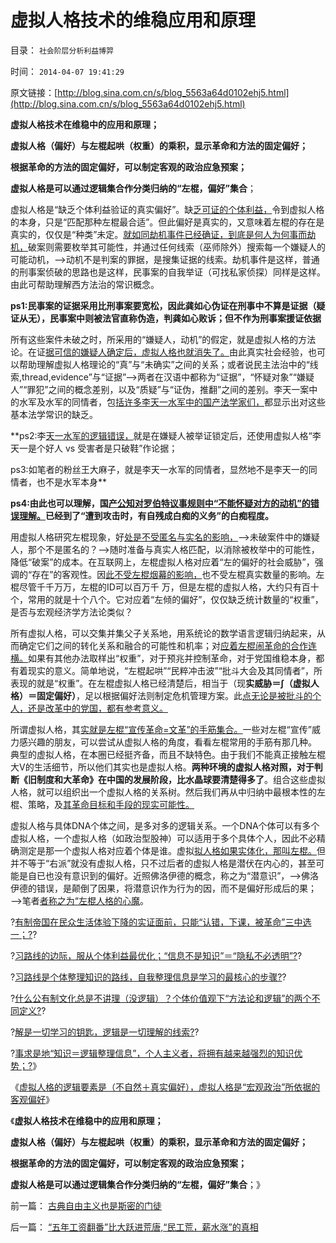 # 虚拟人格技术的维稳应用和原理

目录： `社会阶层分析利益博羿` 

时间： `2014-04-07 19:41:29` 

原文链接：[http://blog.sina.com.cn/s/blog_5563a64d0102ehj5.html](http://blog.sina.com.cn/s/blog_5563a64d0102ehj5.html)

**虚拟人格技术在维稳中的应用和原理；**

**虚拟人格（偏好）与左棍起哄（权重）的乘积，显示革命和方法的固定偏好；**

**根据革命的方法的固定偏好，可以制定客观的政治应急预案；**

**虚拟人格是可以通过逻辑集合作分类归纳的“左棍，偏好”集合**；

虚拟人格是“缺乏个体利益验证的真实偏好”。缺[乏可证的个体利益，](../../../2014/3/19/虚拟人格的定义和要点，社会应用及其政治史.md)令到虚拟人格的本身，只是“匹配那种左棍最合适”。但此偏好是真实的，又意味着左棍的存在是真实的，仅仅是“种类”未定。[就如同劫机事件已经确证，到底是何人为何事而劫机，](../../../2014/3/13/有关组织“否定劫机可能”的举证责任倒置.md)破案则需要枚举其可能性，并通过任何线索（巫师除外）搜索每一个嫌疑人的可能动机，——>动机不是判案的罪据，是搜集证据的线索。劫机事件是这样，普通的刑事案侦破的思路也是这样，民事案的自我举证（可找私家侦探）同样是这样。由此可帮助理解西方法治的常识概念。

**ps1:民事案的证据采用比刑事案要宽松，因此龚如心伪证在刑事中不算是证据（疑证从无），民事案中则被法官直称伪造，判龚如心败诉；但不作为刑事案援证依据**

所有这些案件未破之时，所采用的“嫌疑人，动机”的假定，就是虚拟人格的方法论。在证[据可信的嫌疑人确定后，虚拟人格也就消失了。](../../../2013/11/5/陈永洲和李天一案中的控罪，证据，量刑，程序正义和道德治国.md)由此真实社会经验，也可以帮助理解虚拟人格理论的“真”与“未确实”之间的关系；或者说民主法治中的“线索,thread,evidence”与“证据”——>两者在汉语中都称为“证据”，“怀疑对象”“嫌疑人”“罪犯”之间的概念差别，以及“质疑”与“证伪，推翻”之间的差别。李天一案中的水军及水军的同情者，包[括许多李天一水军中的国产法学家们，](../../../2013/11/7/愚民公知被舆论诱导的道德.md)都显示出对这些基本法学常识的缺乏。

**ps2:李[天一水军的逻辑错误，](../../../2013/11/27/李天一案还没有出现司法腐败！中国司法体制是最大的赢家.md)就是在嫌疑人被举证锁定后，还使用虚拟人格“李天一是个好人
vs 受害者是只破鞋”作论据；

ps3:如笔者的粉丝王大麻子，就是李天一水军的同情者，显然地不是李天一的同情者，也不是水军本身**

**ps4:由此也可以理解，国[产公知对罗伯特议事规则中“不能怀疑对方的动机”的错误理解。](../../../2013/8/16/《罗伯特议事规则》如何体现“犯罪的自由”和“后果自负”？.md)已经到了“遭到攻击时，有自残成白痴的义务”的白痴程度。**

用虚拟人格研究左棍现象，好[处是不受匿名与实名的影响，](../../../2014/3/27/“非也非也，指鹿为马”的左棍.md)——>未破案件中的嫌疑人，那个不是匿名的？——>随时准备与真实人格匹配，以消除被枚举中的可能性，降低“破案”的成本。在互联网上，左棍虚拟人格对应着“左的偏好的社会威胁”，强调的“存在”的客观性。因[此不受左棍烟幕的影响，](../../../2014/3/29/左棍冒称精神病的“假女人”.md)也不受左棍真实数量的影响。左棍尽管千千万万，左棍的ID可以百万千
万，但是左棍的虚拟人格，大约只有百十个，常用的就是十个八个。它对应着“左倾的偏好”，仅仅缺乏统计数量的“权重”，是否与宏观经济学方法论类似？

所有虚拟人格，可以交集并集父子关系地，用系统论的数学语言逻辑归纳起来，从而确定它们之间的转化关系和融合的可能性和机率；对[应着左棍闹革命的合作连横。](../../../2014/3/26/“装逼，断言棒喝，谩骂”，左棍与个人主义不可调和的敌我矛盾.md)如果有其他办法取样出“权重”，对于预兆并控制革命，对于党国维稳本身，都有着现实的意义。简单地说，“左棍起哄”“民粹冲击波”“批斗大会及其同情者”，所表现的就是“权重”。在左棍虚拟人格已经清楚后，相当于（现**实威胁＝∫（虚拟人格）＝固定偏好）**，足以根据偏好法则制定危机管理方案。此[点无论是被批斗的个人，还是改革中的党国，都有参考意义。](http://darthvad.blog.163.com/blog/static/53399470201411311828278/)

所谓虚拟人格，其[实就是左棍“宣传革命=文革”的手筋集合。](../../../2014/3/28/“装逼，断言棒喝，谩骂”统一左棍基本人格.md)一些对左棍“宣传”威力感兴趣的朋友，可以尝试从虚拟人格的角度，看看左棍常用的手筋有那几种。
典型的虚拟人格，在本圈已经挺齐备，而且不缺特色。由于我们不能真正接触左棍大V的生活细节，所以他们其实也是虚拟人格。**两种环境的虚拟人格对照，对于判断《旧制度和大革命》在中国的发展阶段，比水晶球要清楚得多了**。组合这些虚拟人格，就可以组织出一个虚拟人格的关系树。然后我们再从中归纳中最根本性的左棍、策略，及[其革命目标和手段的现实可能性。](../../../2014/3/27/所谓“主义”一般情况下就是“虚拟人格”“此派彼派”.md)

虚拟人格与具体DNA个体之间，是多对多的逻辑关系。一个DNA个体可以有多个虚拟人格，一个虚拟人格（如政治型股神）可以适用于多个具体个人，因此不必精确测定是那一个虚拟人格对应着个体是谁。虚拟[拟人格如果实体化，那叫左棍。](../../../2014/3/5/左棍的荒谬进化成合理的三个条件.md)但并不等于“右派”就没有虚拟人格，只不过后者的虚拟人格是潜伏在内心的，甚至可能是自已也没有意识到的偏好。近照佛洛伊德的概念，称之为“潜意识”，——>佛洛伊德的错误，是颠倒了因果，将潜意识作为行为的因，而不是偏好形成后的果；——>笔者[者称之为“左棍人格的心魔](../../../2010/7/22/每个人要对自已负责，就要对自已的愚蠢轻信负责；.md)。

?[有制帝国在民众生活体验下降的实证面前，只能“认错，下课，被革命”三中选一；?](../../../2014/3/16/教育路线的边际是客观规律，从父母之命到党国之命.md)?

?[习路线的边际，服从个体利益最优化；“信息不是知识”＝“隐私不必透明”?](../../../2014/3/17/学习路线的边际,奥派分子的共产主义情结.md)?

?[习路线是个体整理知识的路线，自我整理信息是学习的最核心的步骤?](../../../2014/3/18/中国教育误区中“教科书，老师笔记”.md)?

?[什么公有制文化总是不讲理（没逻辑）？个体价值观下“方法论和逻辑”的两个不同定义?](../../../2014/3/25/为什么公有制文化总是不讲理（没逻辑）？.md)?

?[解是一切学习的钥匙，逻辑是一切理解的线索?](../../../2014/3/30/理解是一切学习的钥匙，逻辑是一切理解的线索.md)?

?[事求是地“知识＝逻辑整理信息”，个人主义者，将拥有越来越强烈的知识优势；?](../../../2014/4/3/“左”会越来越蠢，逻辑劣势最终将转化成知识劣势.md)》

《[虚拟人格的逻辑要素是（不自然＋真实偏好），虚拟人格是“宏观政治”所依据的客观偏好](../../../2014/4/6/虚拟人格的逻辑要素，宏观政治的客观偏好.md)》

《**虚拟人格技术在维稳中的应用和原理；**

**虚拟人格（偏好）与左棍起哄（权重）的乘积，显示革命和方法的固定偏好；**

**根据革命的方法的固定偏好，可以制定客观的政治应急预案；**

**虚拟人格是可以通过逻辑集合作分类归纳的“左棍，偏好”集合**；》

前一篇： [古典自由主义也是斯密的门徒](../../../2014/4/8/古典自由主义也是斯密的门徒.md)

后一篇： [“五年工资翻番”比大跃进荒唐,“民工荒，薪水涨”的真相](../../../2014/4/6/“五年工资翻番”比大跃进荒唐,“民工荒，薪水涨”的真相.md)


